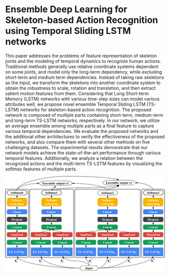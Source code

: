 # Ensemble Deep Learning for Skeleton-based Action Recognition using Temporal Sliding LSTM networks

This paper addresses the problems of feature representation of skeleton joints and the modeling of temporal dynamics to recognize human actions. Traditional methods generally use relative coordinate systems dependent on some joints, and model only the long-term dependency, while excluding short-term and medium term dependencies. Instead of taking raw skeletons as the input, we transform the skeletons into another coordinate system to obtain the robustness to scale, rotation and translation, and then extract salient motion features from them. Considering that Long Short-term Memory (LSTM) networks with various time-step sizes can model various attributes well, we propose novel ensemble Temporal Sliding LSTM (TS-LSTM) networks for skeleton-based action recognition. The proposed network is composed of multiple parts containing short-term, medium-term and long-term TS-LSTM networks, respectively. In our network, we utilize an average ensemble among multiple parts as a final feature to capture various temporal dependencies. We evaluate the proposed networks and the additional other architectures to verify the effectiveness of the proposed networks, and also compare them with several other methods on five challenging datasets. The experimental results demonstrate that our network models achieve the state-of-the-art performance through various temporal features. Additionally, we analyze a relation between the recognized actions and the multi-term TS-LSTM features by visualizing the softmax features of multiple parts.


![Model architecture](model.png)
